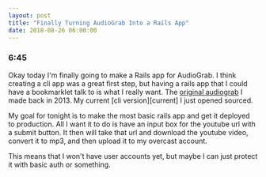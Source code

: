```yaml
---
layout: post
title: "Finally Turning AudioGrab Into a Rails App"
date: 2018-08-26 06:00:00
---
```


### 6:45
Okay today I'm finally going to make a Rails app for AudioGrab. I think creating
a cli app was a great first step, but having a rails app that I could have a
bookmarklet talk to is what I really want. The [original audiograb][orig] I made back in
2013. My current [cli version][current] I just opened sourced.

My goal for tonight is to make the most basic rails app and get it deployed to
production. All I want it to do is have an input box for the youtube url with a
submit button. It then will take that url and download the youtube video,
convert it to mp3, and then upload it to my overcast account.

This means that I won't have user accounts yet, but maybe I can just protect it
with basic auth or something.

[orig]: https://github.com/oblakeerickson/audiograb
[curr]: https://github.com/oblakeerickson/audio_grab
